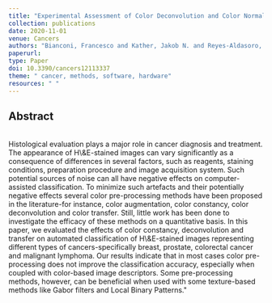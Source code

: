 ```yaml
---
title: "Experimental Assessment of Color Deconvolution and Color Normalization for Automated Classification of Histology Images Stained with Hematoxylin and Eosin"
collection: publications
date: 2020-11-01
venue: Cancers
authors: "Bianconi, Francesco and Kather, Jakob N. and Reyes-Aldasoro, Constantino Carlos"
paperurl:
type: Paper
doi: 10.3390/cancers12113337
theme: " cancer, methods, software, hardware"
resources: " "
---
```

<h2> Abstract </h2>  <br> Histological evaluation plays a major role in cancer diagnosis and treatment. The appearance of H\&E-stained images can vary significantly as a consequence of differences in several factors, such as reagents, staining conditions, preparation procedure and image acquisition system. Such potential sources of noise can all have negative effects on computer-assisted classification. To minimize such artefacts and their potentially negative effects several color pre-processing methods have been proposed in the literature-for instance, color augmentation, color constancy, color deconvolution and color transfer. Still, little work has been done to investigate the efficacy of these methods on a quantitative basis. In this paper, we evaluated the effects of color constancy, deconvolution and transfer on automated classification of H\&E-stained images representing different types of cancers-specifically breast, prostate, colorectal cancer and malignant lymphoma. Our results indicate that in most cases color pre-processing does not improve the classification accuracy, especially when coupled with color-based image descriptors. Some pre-processing methods, however, can be beneficial when used with some texture-based methods like Gabor filters and Local Binary Patterns."

